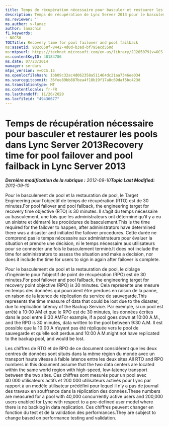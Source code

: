 ```yaml
---
title: Temps de récupération nécessaire pour basculer et restaurer les pools dans Lync Server 2013
description: Temps de récupération de Lync Server 2013 pour le basculement de pool et la restauration automatique de pool.
ms.reviewer: ''
ms.author: v-lanac
author: lanachin
f1.keywords:
- NOCSH
TOCTitle: Recovery time for pool failover and pool failback
ms:assetid: 902c658f-8442-4d0d-b3ad-bf795ecd550d
ms:mtpsurl: https://technet.microsoft.com/en-us/library/JJ205079(v=OCS.15)
ms:contentKeyID: 48184786
ms.date: 07/23/2014
manager: serdars
mtps_version: v=OCS.15
ms.openlocfilehash: 1bb09c32ac4d062358a511464dc21aa7346ee034
ms.sourcegitcommit: 36fee89bb887bea4f18b19f17a8c69daf5bc423d
ms.translationtype: MT
ms.contentlocale: fr-FR
ms.lasthandoff: 11/26/2020
ms.locfileid: "49436677"
---
```

# <a name="recovery-time-for-pool-failover-and-pool-failback-in-lync-server-2013"></a><span data-ttu-id="e062f-103">Temps de récupération nécessaire pour basculer et restaurer les pools dans Lync Server 2013</span><span class="sxs-lookup"><span data-stu-id="e062f-103">Recovery time for pool failover and pool failback in Lync Server 2013</span></span>

<div data-xmlns="http://www.w3.org/1999/xhtml">

<div class="topic" data-xmlns="http://www.w3.org/1999/xhtml" data-msxsl="urn:schemas-microsoft-com:xslt" data-cs="https://msdn.microsoft.com/">

<div data-asp="https://msdn2.microsoft.com/asp">



</div>

<div id="mainSection">

<div id="mainBody"><span data-ttu-id="e062f-104">

<span> </span></span><span class="sxs-lookup"><span data-stu-id="e062f-104">

<span> </span></span></span>

<span data-ttu-id="e062f-105">_**Dernière modification de la rubrique :** 2012-09-10_</span><span class="sxs-lookup"><span data-stu-id="e062f-105">_**Topic Last Modified:** 2012-09-10_</span></span>

<span data-ttu-id="e062f-106">Pour le basculement de pool et la restauration de pool, le Target Engineering pour l’objectif de temps de récupération (RTO) est de 30 minutes.</span><span class="sxs-lookup"><span data-stu-id="e062f-106">For pool failover and pool failback, the engineering target for recovery time objective (RTO) is 30 minutes.</span></span> <span data-ttu-id="e062f-107">Il s’agit du temps nécessaire au basculement, une fois que les administrateurs ont déterminé qu’il y a eu un sinistre et démarré les procédures de basculement.</span><span class="sxs-lookup"><span data-stu-id="e062f-107">This is the time required for the failover to happen, after administrators have determined there was a disaster and initiated the failover procedures.</span></span> <span data-ttu-id="e062f-108">Cette durée ne comprend pas le temps nécessaire aux administrateurs pour évaluer la situation et prendre une décision, ni le temps nécessaire aux utilisateurs pour se connecter une fois le basculement terminé.</span><span class="sxs-lookup"><span data-stu-id="e062f-108">It does not include the time for administrators to assess the situation and make a decision, nor does it include the time for users to sign in again after failover is complete.</span></span>

<span data-ttu-id="e062f-109">Pour le basculement de pool et la restauration de pool, le ciblage d’ingénierie pour l’objectif de point de récupération (RPO) est de 30 minutes.</span><span class="sxs-lookup"><span data-stu-id="e062f-109">For pool failover and pool failback, the engineering target for recovery point objective (RPO) is 30 minutes.</span></span> <span data-ttu-id="e062f-110">Cela représente une mesure en temps des données qui pourraient être perdues en raison de la panne, en raison de la latence de réplication du service de sauvegarde.</span><span class="sxs-lookup"><span data-stu-id="e062f-110">This represents the time measure of data that could be lost due to the disaster, due to replication latency of the Backup Service.</span></span> <span data-ttu-id="e062f-111">Par exemple, si un pool est arrêté à 10:00 AM et que le RPO est de 30 minutes, les données écrites dans le pool entre 9:30 AM</span><span class="sxs-lookup"><span data-stu-id="e062f-111">For example, if a pool goes down at 10:00 A.M., and the RPO is 30 minutes, data written to the pool between 9:30 A.M.</span></span> <span data-ttu-id="e062f-112">Il est possible que la 10:00 A n’ayant pas été répliquée vers le pool de sauvegarde et qu’elle soit perdue.</span><span class="sxs-lookup"><span data-stu-id="e062f-112">and 10:00 A.M.might not have replicated to the backup pool, and would be lost.</span></span>

<span data-ttu-id="e062f-113">Les chiffres de RTO et de RPO de ce document considèrent que les deux centres de données sont situés dans la même région du monde avec un transport haute vitesse à faible latence entre les deux sites.</span><span class="sxs-lookup"><span data-stu-id="e062f-113">All RTO and RPO numbers in this document assume that the two data centers are located within the same world region with high-speed, low-latency transport between the two sites.</span></span> <span data-ttu-id="e062f-114">Ces chiffres sont mesurés pour un pool avec 40 000 utilisateurs actifs et 200 000 utilisateurs activés pour Lync par rapport à un modèle utilisateur prédéfini pour lequel il n’y a pas de journal des travaux en souffrance dans la réplication des données.</span><span class="sxs-lookup"><span data-stu-id="e062f-114">These numbers are measured for a pool with 40,000 concurrently active users and 200,000 users enabled for Lync with respect to a pre-defined user model where there is no backlog in data replication.</span></span> <span data-ttu-id="e062f-115">Ces chiffres peuvent changer en fonction du test et de la validation des performances.</span><span class="sxs-lookup"><span data-stu-id="e062f-115">They are subject to change based on performance testing and validation.</span></span>

<span data-ttu-id="e062f-116"></div>

<span> </span>

</div>

</div>

</span><span class="sxs-lookup"><span data-stu-id="e062f-116"></div>

<span> </span>

</div>

</div>

</span></span></div>

